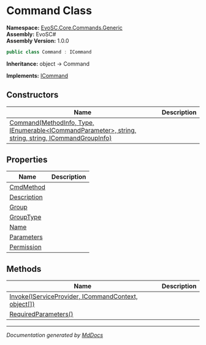 ﻿<!--  
  <auto-generated>   
    The contents of this file were generated by a tool.  
    Changes to this file may be list if the file is regenerated  
  </auto-generated>   
-->

# Command Class

**Namespace:** [EvoSC.Core.Commands.Generic](../index.md)  
**Assembly:** EvoSC\#  
**Assembly Version:** 1.0.0

```csharp
public class Command : ICommand
```

**Inheritance:** object → Command

**Implements:** [ICommand](../Interfaces/ICommand/index.md)

## Constructors

| Name                                                                                                                            | Description |
| ------------------------------------------------------------------------------------------------------------------------------- | ----------- |
| [Command(MethodInfo, Type, IEnumerable\<ICommandParameter\>, string, string, string, ICommandGroupInfo)](constructors/index.md) |             |

## Properties

| Name                                     | Description |
| ---------------------------------------- | ----------- |
| [CmdMethod](properties/CmdMethod.md)     |             |
| [Description](properties/Description.md) |             |
| [Group](properties/Group.md)             |             |
| [GroupType](properties/GroupType.md)     |             |
| [Name](properties/Name.md)               |             |
| [Parameters](properties/Parameters.md)   |             |
| [Permission](properties/Permission.md)   |             |

## Methods

| Name                                                                       | Description |
| -------------------------------------------------------------------------- | ----------- |
| [Invoke(IServiceProvider, ICommandContext, object\[\])](methods/Invoke.md) |             |
| [RequiredParameters()](methods/RequiredParameters.md)                      |             |

___

*Documentation generated by [MdDocs](https://github.com/ap0llo/mddocs)*
